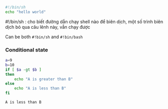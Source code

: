 ```sh
#!/bin/sh
echo "hello world"
```

#!/bin/sh : cho biết đường dẫn chạy shell nào để biên dịch, một số trình biên dịch bỏ qua câu lênh này, vẫn chạy được

Can be both ``#!bin/sh`` and ``#!bin/bash``

### Conditional state

```sh
a=9
b=10
if [ $a -gt $b ] 
then 
	echo "A is greater than B" 
else 
	echo "A is less than B" 
fi
```

```
A is less than B
```
